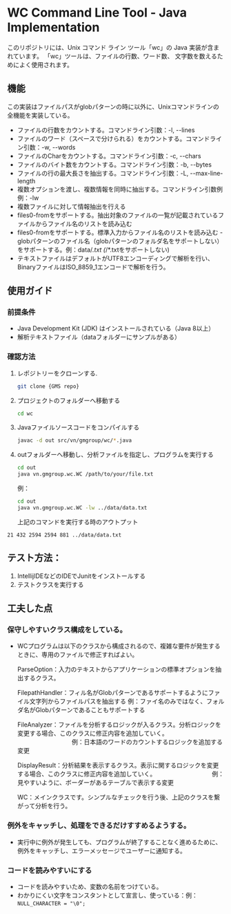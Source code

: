 # WC Command Line Tool - Java Implementation

このリポジトリには、Unix コマンド ライン ツール「wc」の Java 実装が含まれています。 「wc」ツールは、ファイルの行数、ワード数、
文字数を数えるためによく使用されます。 

## 機能
この実装はファイルパスがglobパターンの時に以外に、Unixコマンドラインの全機能を実装している。

- ファイルの行数をカウントする。コマンドライン引数：-l, --lines
- ファイルのワード（スペースで分けられる）をカウントする。コマンドライン引数：-w, --words
- ファイルのCharをカウントする。コマンドライン引数：-c, --chars
- ファイルのバイト数をカウントする。コマンドライン引数：-b, --bytes
- ファイルの行の最大長さを抽出する。コマンドライン引数：-L, --max-line-length
- 複数オプションを渡し、複数情報を同時に抽出する。コマンドライン引数例例：-lw
- 複数ファイルに対して情報抽出を行える
- files0-fromをサポートする。抽出対象のファイルの一覧が記載されているファイルからファイル名のリストを読み込む
- files0-fromをサポートする。標準入力からファイル名のリストを読み込む
-　globパターンのファイル名（globパターンのフォルダ名をサポートしない）をサポートする。例：data/*.txt (*/*.txtをサポートしない)
- テキストファイルはデフォルトがUTF8エンコーディングで解析を行い、BinaryファイルはISO_8859_1エンコードで解析を行う。

## 使用ガイド

### 前提条件

- Java Development Kit (JDK) はインストールされている（Java 8以上）
- 解析テキストファイル（dataフォルダーにサンプルがある）

### 確認方法

1. レポジトリーをクローンする.
   ```bash
   git clone {GMS repo}
   ```
2. プロジェクトのフォルダーへ移動する
   ```bash
   cd wc
   ```
3. Javaファイルソースコードをコンパイルする
   ```bash
   javac -d out src/vn/gmgroup/wc/*.java
   ```
4. outフォルダーへ移動し、分析ファイルを指定し、プログラムを実行する
   ```bash
   cd out
   java vn.gmgroup.wc.WC /path/to/your/file.txt
   ```
   例：
   ```bash
   cd out
   java vn.gmgroup.wc.WC -lw ../data/data.txt
   ```
   上記のコマンドを実行する時のアウトプット
```text
21 432 2594 2594 881 ../data/data.txt
```

## テスト方法：
1. IntellijIDEなどのIDEでJunitをインストールする
2. テストクラスを実行する

## 工夫した点

### 保守しやすいクラス構成をしている。

- WCプログラムは以下のクラスから構成されるので、複雑な要件が発生するときに、専用のファイルで修正すればよい。　　

   ParseOption：入力のテキストからアプリケーションの標準オプションを抽出するクラス。
   
   FilepathHandler：フィル名がGlobパターンであるサポートするようにファイル文字列からファイルパスを抽出する
                 例：ファイ名のみではなく、フォルダ名がGlobパターンであることもサポートする
  
   FileAnalyzer：ファイルを分析するロジックが入るクラス。分析ロジックを変更する場合、このクラスに修正内容を追加していく。
   　　　　　　　　　例：日本語のワードのカウントするロジックを追加する変更　　　

   DisplayResult：分析結果を表示するクラス。表示に関するロジックを変更する場合、このクラスに修正内容を追加していく。
   　　　　　　　　　例：見やすいように、ボーダーがあるテーブルで表示する変更

   WC：メインクラスです。シンプルなチェックを行う後、上記のクラスを繋がって分析を行う。
　　
### 例外をキャッチし、処理をできるだけすすめるようする。
- 実行中に例外が発生しても、プログラムが終了することなく進めるために、例外をキャッチし、エラーメッセージでユーザーに通知する。

### コードを読みやすいにする
- コードを読みやすいため、変数の名前をつけている。
- わかりにくい文字をコンスタントとして宣言し、使っている：例：`NULL_CHARACTER = "\0";`


